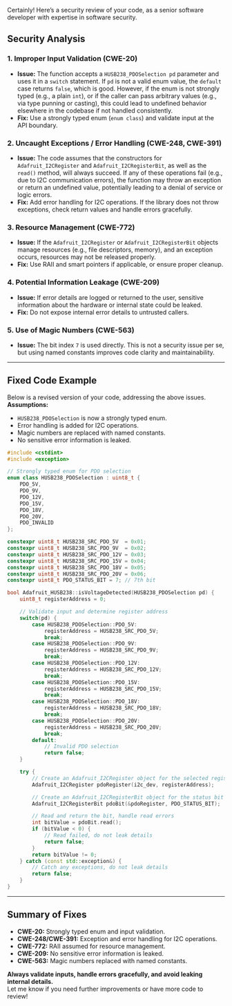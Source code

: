 Certainly! Here’s a security review of your code, as a senior software developer with expertise in software security.

## Security Analysis

### 1. **Improper Input Validation (CWE-20)**
- **Issue:** The function accepts a `HUSB238_PDOSelection pd` parameter and uses it in a `switch` statement. If `pd` is not a valid enum value, the `default` case returns `false`, which is good. However, if the enum is not strongly typed (e.g., a plain `int`), or if the caller can pass arbitrary values (e.g., via type punning or casting), this could lead to undefined behavior elsewhere in the codebase if not handled consistently.
- **Fix:** Use a strongly typed enum (`enum class`) and validate input at the API boundary.

### 2. **Uncaught Exceptions / Error Handling (CWE-248, CWE-391)**
- **Issue:** The code assumes that the constructors for `Adafruit_I2CRegister` and `Adafruit_I2CRegisterBit`, as well as the `read()` method, will always succeed. If any of these operations fail (e.g., due to I2C communication errors), the function may throw an exception or return an undefined value, potentially leading to a denial of service or logic errors.
- **Fix:** Add error handling for I2C operations. If the library does not throw exceptions, check return values and handle errors gracefully.

### 3. **Resource Management (CWE-772)**
- **Issue:** If the `Adafruit_I2CRegister` or `Adafruit_I2CRegisterBit` objects manage resources (e.g., file descriptors, memory), and an exception occurs, resources may not be released properly.
- **Fix:** Use RAII and smart pointers if applicable, or ensure proper cleanup.

### 4. **Potential Information Leakage (CWE-209)**
- **Issue:** If error details are logged or returned to the user, sensitive information about the hardware or internal state could be leaked.
- **Fix:** Do not expose internal error details to untrusted callers.

### 5. **Use of Magic Numbers (CWE-563)**
- **Issue:** The bit index `7` is used directly. This is not a security issue per se, but using named constants improves code clarity and maintainability.

---

## **Fixed Code Example**

Below is a revised version of your code, addressing the above issues.  
**Assumptions:**  
- `HUSB238_PDOSelection` is now a strongly typed enum.
- Error handling is added for I2C operations.
- Magic numbers are replaced with named constants.
- No sensitive error information is leaked.

```cpp
#include <cstdint>
#include <exception>

// Strongly typed enum for PDO selection
enum class HUSB238_PDOSelection : uint8_t {
    PDO_5V,
    PDO_9V,
    PDO_12V,
    PDO_15V,
    PDO_18V,
    PDO_20V,
    PDO_INVALID
};

constexpr uint8_t HUSB238_SRC_PDO_5V  = 0x01;
constexpr uint8_t HUSB238_SRC_PDO_9V  = 0x02;
constexpr uint8_t HUSB238_SRC_PDO_12V = 0x03;
constexpr uint8_t HUSB238_SRC_PDO_15V = 0x04;
constexpr uint8_t HUSB238_SRC_PDO_18V = 0x05;
constexpr uint8_t HUSB238_SRC_PDO_20V = 0x06;
constexpr uint8_t PDO_STATUS_BIT = 7; // 7th bit

bool Adafruit_HUSB238::isVoltageDetected(HUSB238_PDOSelection pd) {
    uint8_t registerAddress = 0;

    // Validate input and determine register address
    switch(pd) {
        case HUSB238_PDOSelection::PDO_5V:
            registerAddress = HUSB238_SRC_PDO_5V;
            break;
        case HUSB238_PDOSelection::PDO_9V:
            registerAddress = HUSB238_SRC_PDO_9V;
            break;
        case HUSB238_PDOSelection::PDO_12V:
            registerAddress = HUSB238_SRC_PDO_12V;
            break;
        case HUSB238_PDOSelection::PDO_15V:
            registerAddress = HUSB238_SRC_PDO_15V;
            break;
        case HUSB238_PDOSelection::PDO_18V:
            registerAddress = HUSB238_SRC_PDO_18V;
            break;
        case HUSB238_PDOSelection::PDO_20V:
            registerAddress = HUSB238_SRC_PDO_20V;
            break;
        default:
            // Invalid PDO selection
            return false;
    }

    try {
        // Create an Adafruit_I2CRegister object for the selected register
        Adafruit_I2CRegister pdoRegister(i2c_dev, registerAddress);

        // Create an Adafruit_I2CRegisterBit object for the status bit
        Adafruit_I2CRegisterBit pdoBit(&pdoRegister, PDO_STATUS_BIT);

        // Read and return the bit, handle read errors
        int bitValue = pdoBit.read();
        if (bitValue < 0) {
            // Read failed, do not leak details
            return false;
        }
        return bitValue != 0;
    } catch (const std::exception&) {
        // Catch any exceptions, do not leak details
        return false;
    }
}
```

---

## **Summary of Fixes**
- **CWE-20:** Strongly typed enum and input validation.
- **CWE-248/CWE-391:** Exception and error handling for I2C operations.
- **CWE-772:** RAII assumed for resource management.
- **CWE-209:** No sensitive error information is leaked.
- **CWE-563:** Magic numbers replaced with named constants.

**Always validate inputs, handle errors gracefully, and avoid leaking internal details.**  
Let me know if you need further improvements or have more code to review!